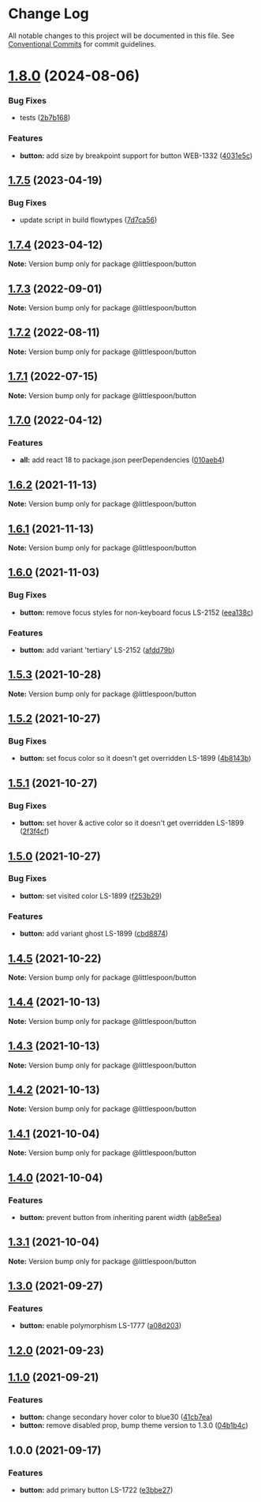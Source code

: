 # Change Log

All notable changes to this project will be documented in this file.
See [Conventional Commits](https://conventionalcommits.org) for commit guidelines.

# [1.8.0](https://github.com/little-spoon-dev/design-system/compare/@littlespoon/button@1.7.5...@littlespoon/button@1.8.0) (2024-08-06)

### Bug Fixes

- tests ([2b7b168](https://github.com/little-spoon-dev/design-system/commit/2b7b168692f87d75a2e9a65e56253434058d712c))

### Features

- **button:** add size by breakpoint support for button WEB-1332 ([4031e5c](https://github.com/little-spoon-dev/design-system/commit/4031e5c99269deb616084fe022b4bf9e1762da58))

## [1.7.5](https://github.com/little-spoon-dev/design-system/compare/@littlespoon/button@1.7.4...@littlespoon/button@1.7.5) (2023-04-19)

### Bug Fixes

- update script in build flowtypes ([7d7ca56](https://github.com/little-spoon-dev/design-system/commit/7d7ca56155fd445a52d834ab95829cfccb2aca59))

## [1.7.4](https://github.com/little-spoon-dev/design-system/compare/@littlespoon/button@1.7.3...@littlespoon/button@1.7.4) (2023-04-12)

**Note:** Version bump only for package @littlespoon/button

## [1.7.3](https://github.com/little-spoon-dev/design-system/compare/@littlespoon/button@1.7.2...@littlespoon/button@1.7.3) (2022-09-01)

**Note:** Version bump only for package @littlespoon/button

## [1.7.2](https://github.com/little-spoon-dev/design-system/compare/@littlespoon/button@1.7.1...@littlespoon/button@1.7.2) (2022-08-11)

**Note:** Version bump only for package @littlespoon/button

## [1.7.1](https://github.com/little-spoon-dev/design-system/compare/@littlespoon/button@1.7.0...@littlespoon/button@1.7.1) (2022-07-15)

**Note:** Version bump only for package @littlespoon/button

## [1.7.0](https://github.com/little-spoon-dev/design-system/compare/@littlespoon/button@1.6.2...@littlespoon/button@1.7.0) (2022-04-12)

### Features

- **all:** add react 18 to package.json peerDependencies ([010aeb4](https://github.com/little-spoon-dev/design-system/commit/010aeb4320c92dd1747093904b0d82c7743eb8e8))

## [1.6.2](https://github.com/little-spoon-dev/design-system/compare/@littlespoon/button@1.6.1...@littlespoon/button@1.6.2) (2021-11-13)

**Note:** Version bump only for package @littlespoon/button

## [1.6.1](https://github.com/little-spoon-dev/design-system/compare/@littlespoon/button@1.6.0...@littlespoon/button@1.6.1) (2021-11-13)

**Note:** Version bump only for package @littlespoon/button

## [1.6.0](https://github.com/little-spoon-dev/design-system/compare/@littlespoon/button@1.5.3...@littlespoon/button@1.6.0) (2021-11-03)

### Bug Fixes

- **button:** remove focus styles for non-keyboard focus LS-2152 ([eea138c](https://github.com/little-spoon-dev/design-system/commit/eea138c5ef6382c5af1b09e087ef0fb1b9280fc8))

### Features

- **button:** add variant 'tertiary' LS-2152 ([afdd79b](https://github.com/little-spoon-dev/design-system/commit/afdd79babfb741fe46924985c87c4053ec05206d))

## [1.5.3](https://github.com/little-spoon-dev/design-system/compare/@littlespoon/button@1.5.2...@littlespoon/button@1.5.3) (2021-10-28)

**Note:** Version bump only for package @littlespoon/button

## [1.5.2](https://github.com/little-spoon-dev/design-system/compare/@littlespoon/button@1.5.1...@littlespoon/button@1.5.2) (2021-10-27)

### Bug Fixes

- **button:** set focus color so it doesn't get overridden LS-1899 ([4b8143b](https://github.com/little-spoon-dev/design-system/commit/4b8143bdd0f7157f772ee4a7099992899d5d04a4))

## [1.5.1](https://github.com/little-spoon-dev/design-system/compare/@littlespoon/button@1.5.0...@littlespoon/button@1.5.1) (2021-10-27)

### Bug Fixes

- **button:** set hover & active color so it doesn't get overridden LS-1899 ([2f3f4cf](https://github.com/little-spoon-dev/design-system/commit/2f3f4cfbffd2d196cad95867a40822b8dceddb2e))

## [1.5.0](https://github.com/little-spoon-dev/design-system/compare/@littlespoon/button@1.4.5...@littlespoon/button@1.5.0) (2021-10-27)

### Bug Fixes

- **button:** set visited color LS-1899 ([f253b29](https://github.com/little-spoon-dev/design-system/commit/f253b29c4703a57db8d9f8dd0e3edc085d51b3e0))

### Features

- **button:** add variant ghost LS-1899 ([cbd8874](https://github.com/little-spoon-dev/design-system/commit/cbd887487108faf594aba5a14c3d39af92261967))

## [1.4.5](https://github.com/little-spoon-dev/design-system/compare/@littlespoon/button@1.4.4...@littlespoon/button@1.4.5) (2021-10-22)

**Note:** Version bump only for package @littlespoon/button

## [1.4.4](https://github.com/little-spoon-dev/design-system/compare/@littlespoon/button@1.4.3...@littlespoon/button@1.4.4) (2021-10-13)

**Note:** Version bump only for package @littlespoon/button

## [1.4.3](https://github.com/little-spoon-dev/design-system/compare/@littlespoon/button@1.4.2...@littlespoon/button@1.4.3) (2021-10-13)

**Note:** Version bump only for package @littlespoon/button

## [1.4.2](https://github.com/little-spoon-dev/design-system/compare/@littlespoon/button@1.4.1...@littlespoon/button@1.4.2) (2021-10-13)

**Note:** Version bump only for package @littlespoon/button

## [1.4.1](https://github.com/little-spoon-dev/design-system/compare/@littlespoon/button@1.4.0...@littlespoon/button@1.4.1) (2021-10-04)

**Note:** Version bump only for package @littlespoon/button

## [1.4.0](https://github.com/little-spoon-dev/design-system/compare/@littlespoon/button@1.3.1...@littlespoon/button@1.4.0) (2021-10-04)

### Features

- **button:** prevent button from inheriting parent width ([ab8e5ea](https://github.com/little-spoon-dev/design-system/commit/ab8e5eac1cef52a02057e621bea484a0ba8b2a9d))

## [1.3.1](https://github.com/little-spoon-dev/design-system/compare/@littlespoon/button@1.3.0...@littlespoon/button@1.3.1) (2021-10-04)

**Note:** Version bump only for package @littlespoon/button

## [1.3.0](https://github.com/little-spoon-dev/design-system/compare/@littlespoon/button@1.2.0...@littlespoon/button@1.3.0) (2021-09-27)

### Features

- **button:** enable polymorphism LS-1777 ([a08d203](https://github.com/little-spoon-dev/design-system/commit/a08d203375c017131ab2598374d8551bc2bac7ec))

## [1.2.0](https://www.github.com/little-spoon-dev/design-system/compare/button-v1.1.0...%40littlespoon%2Fbutton%401.2.0) (2021-09-23)

## [1.1.0](https://www.github.com/little-spoon-dev/design-system/compare/button-v1.0.0...button-v1.1.0) (2021-09-21)

### Features

- **button:** change secondary hover color to blue30 ([41cb7ea](https://www.github.com/little-spoon-dev/design-system/commit/41cb7eadad2a7319ea1beabc85fbc0657b5d115e))
- **button:** remove disabled prop, bump theme version to 1.3.0 ([04b1b4c](https://www.github.com/little-spoon-dev/design-system/commit/04b1b4c3cc53db0da2daf5e9b960712da78a8a58))

## 1.0.0 (2021-09-17)

### Features

- **button:** add primary button LS-1722 ([e3bbe27](https://www.github.com/little-spoon-dev/design-system/commit/e3bbe2722e24d270bd66bb079340a124a98a40b3))
